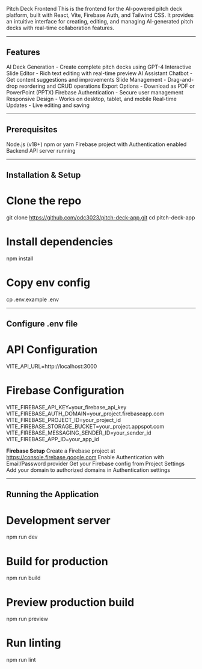 Pitch Deck Frontend
This is the frontend for the AI-powered pitch deck platform, built with React, Vite, Firebase Auth, and Tailwind CSS. It provides an intuitive interface for creating, editing, and managing AI-generated pitch decks with real-time collaboration features.

---

## Features
AI Deck Generation - Create complete pitch decks using GPT-4
Interactive Slide Editor - Rich text editing with real-time preview
AI Assistant Chatbot - Get content suggestions and improvements
Slide Management - Drag-and-drop reordering and CRUD operations
Export Options - Download as PDF or PowerPoint (PPTX)
Firebase Authentication - Secure user management
Responsive Design - Works on desktop, tablet, and mobile
Real-time Updates - Live editing and saving

---

## Prerequisites
Node.js (v18+)
npm or yarn
Firebase project with Authentication enabled
Backend API server running

---

## Installation & Setup

# Clone the repo
git clone https://github.com/odc3023/pitch-deck-app.git
cd pitch-deck-app

# Install dependencies
npm install

# Copy env config
cp .env.example .env

---
## Configure .env file

# API Configuration
VITE_API_URL=http://localhost:3000

# Firebase Configuration
VITE_FIREBASE_API_KEY=your_firebase_api_key
VITE_FIREBASE_AUTH_DOMAIN=your_project.firebaseapp.com
VITE_FIREBASE_PROJECT_ID=your_project_id
VITE_FIREBASE_STORAGE_BUCKET=your_project.appspot.com
VITE_FIREBASE_MESSAGING_SENDER_ID=your_sender_id
VITE_FIREBASE_APP_ID=your_app_id

**Firebase Setup**
Create a Firebase project at https://console.firebase.google.com
Enable Authentication with Email/Password provider
Get your Firebase config from Project Settings
Add your domain to authorized domains in Authentication settings


--- 
## Running the Application

# Development server
npm run dev

# Build for production
npm run build

# Preview production build
npm run preview

# Run linting
npm run lint

